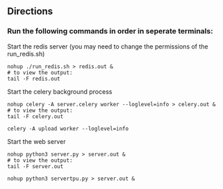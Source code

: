 ## Directions 

### Run the following commands in order in seperate terminals:

Start the redis server (you may need to change the permissions of the run_redis.sh)

~~~
nohup ./run_redis.sh > redis.out &
# to view the output:
tail -F redis.out
~~~

Start the celery background process

~~~
nohup celery -A server.celery worker --loglevel=info > celery.out &
# to view the output:
tail -F celery.out

celery -A upload worker --loglevel=info 
~~~

Start the web server

~~~
nohup python3 server.py > server.out &
# to view the output:
tail -F server.out

nohup python3 servertpu.py > server.out &
~~~


